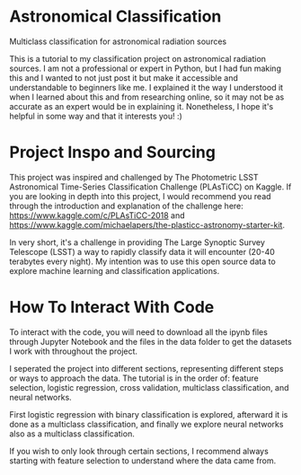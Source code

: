 # Astronomical Classification
Multiclass classification for astronomical radiation sources 

This is a tutorial to my classification project on astronomical radiation sources. I am not a professional or expert in Python, but I had fun making this and I wanted to not just post it but make it accessible and understandable to beginners like me. I explained it the way I understood it when I learned about this and from researching online, so it may not be as accurate as an expert would be in explaining it. Nonetheless, I hope it's helpful in some way and that it interests you! :)

# Project Inspo and Sourcing
This project was inspired and challenged by The Photometric LSST Astronomical Time-Series Classification Challenge (PLAsTiCC) on Kaggle. If you are looking in depth into this project, I would recommend you read through the introduction and explanation of the challenge here: https://www.kaggle.com/c/PLAsTiCC-2018 and https://www.kaggle.com/michaelapers/the-plasticc-astronomy-starter-kit.

In very short, it's a challenge in providing The Large Synoptic Survey Telescope (LSST) a way to rapidly classify data it will encounter (20-40 terabytes every night). My intention was to use this open source data to explore machine learning and classification applications. 

# How To Interact With Code
To interact with the code, you will need to download all the ipynb files through Jupyter Notebook and the files in the data folder to get the datasets I work with throughout the project. 

I seperated the project into different sections, representing different steps or ways to approach the data. The tutorial is in the order of: feature selection, logistic regression, cross validation, multiclass classification, and neural networks.

First logistic regression with binary classification is explored, afterward it is done as a multiclass classification, and finally we explore neural networks also as a multiclass classification.

If you wish to only look through certain sections, I recommend always starting with feature selection to understand where the data came from. 
